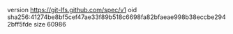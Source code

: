 version https://git-lfs.github.com/spec/v1
oid sha256:41274be8bf5cef47ae33f89b518c6698fa82bfaeae998b38eccbe2942bff5fde
size 60986
